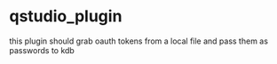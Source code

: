 # qstudio_plugin
this plugin should grab oauth tokens from a local file and pass them as passwords to kdb
